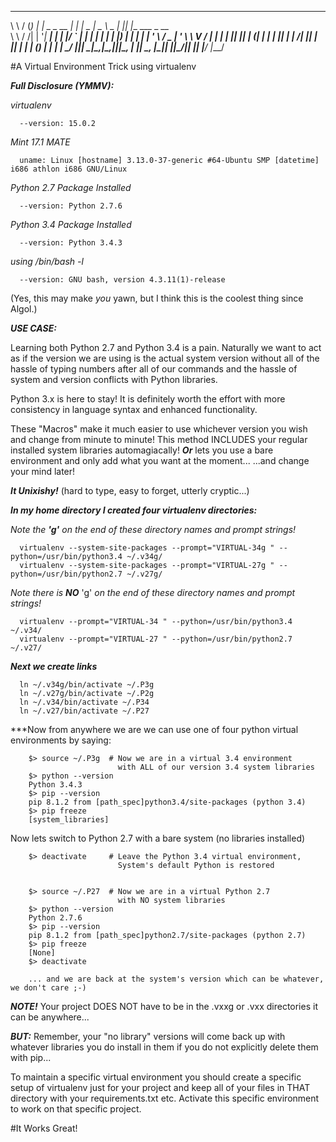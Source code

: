 __     ___      _               _ _           ____        _   _                 
\ \   / (_)_ __| |_ _   _  __ _| | |_   _    |  _ \ _   _| |_| |__   ___  _ __  
 \ \ / /| | '__| __| | | |/ _` | | | | | |   | |_) | | | | __| '_ \ / _ \| '_ \ 
  \ V / | | |  | |_| |_| | (_| | | | |_| |   |  __/| |_| | |_| | | | (_) | | | |
   \_/  |_|_|   \__|\__,_|\__,_|_|_|\__, |   |_|    \__, |\__|_| |_|\___/|_| |_|
                                    |___/           |___/                       

#A Virtual Environment Trick using virtualenv 

***Full Disclosure (YMMV):***

_virtualenv_

      --version: 15.0.2
      
_Mint 17.1 MATE_

      uname: Linux [hostname] 3.13.0-37-generic #64-Ubuntu SMP [datetime] i686 athlon i686 GNU/Linux
      
_Python 2.7 Package Installed_ 

      --version: Python 2.7.6
      
_Python 3.4 Package Installed_

      --version: Python 3.4.3
      
_using /bin/bash -l_

      --version: GNU bash, version 4.3.11(1)-release
      
(Yes, this may make _you_ yawn, but I think this is the coolest thing since Algol.)

***USE CASE:*** 

Learning both Python 2.7 and Python 3.4 is a pain. Naturally we want to 
act as if the version we are using is the actual system version without all of 
the hassle of typing numbers after all of our commands and the hassle of system
and version conflicts with Python libraries.

Python 3.x is here to stay! It is definitely worth the effort with more consistency
in language syntax and enhanced functionality.

These "Macros" make it much easier to use whichever version you wish and change 
from minute to minute! This method INCLUDES your regular installed system 
libraries automagiacally! ***Or*** lets you use a bare environment and only 
add what you want at the moment...
                                        ...and change your mind later!

***_It Unixishy!_*** (hard to type, easy to forget, utterly cryptic...)

***In my home directory I created four virtualenv directories:***

_Note the_ ***'g'*** _on the end of these directory names and prompt strings!_

      virtualenv --system-site-packages --prompt="VIRTUAL-34g " --python=/usr/bin/python3.4 ~/.v34g/
      virtualenv --system-site-packages --prompt="VIRTUAL-27g " --python=/usr/bin/python2.7 ~/.v27g/

_Note there is_ ***NO*** 'g' _on the end of these directory names and prompt strings!_

      virtualenv --prompt="VIRTUAL-34 " --python=/usr/bin/python3.4 ~/.v34/
      virtualenv --prompt="VIRTUAL-27 " --python=/usr/bin/python2.7 ~/.v27/


***Next we create links***

      ln ~/.v34g/bin/activate ~/.P3g
      ln ~/.v27g/bin/activate ~/.P2g
      ln ~/.v34/bin/activate ~/.P34
      ln ~/.v27/bin/activate ~/.P27

***Now from anywhere we are we can use one of four python virtual environments by saying:

        $> source ~/.P3g  # Now we are in a virtual 3.4 environment
                            with ALL of our version 3.4 system libraries
        $> python --version
        Python 3.4.3
        $> pip --version
        pip 8.1.2 from [path_spec]python3.4/site-packages (python 3.4)
        $> pip freeze
        [system_libraries]
       
Now lets switch to Python 2.7 with a bare system (no libraries installed)

        $> deactivate     # Leave the Python 3.4 virtual environment, 
                            System's default Python is restored
        
                            
        $> source ~/.P27  # Now we are in a virtual Python 2.7
                            with NO system libraries
        $> python --version
        Python 2.7.6
        $> pip --version
        pip 8.1.2 from [path_spec]python2.7/site-packages (python 2.7)
        $> pip freeze
        [None]
        $> deactivate
        
        ... and we are back at the system's version which can be whatever, we don't care ;-)
        
***NOTE!*** Your project DOES NOT have to be in the .vxxg or .vxx directories it can be anywhere...

***BUT:*** Remember, your "no library" versions will come back up with whatever libraries you do
install in them if you do not explicitly delete them with pip... 

To maintain a specific virtual environment you should create a specific setup of virtualenv just
for your project and keep all of your files in THAT directory with your requirements.txt etc.
Activate this specific environment to work on that specific project.
        
#It Works Great!
